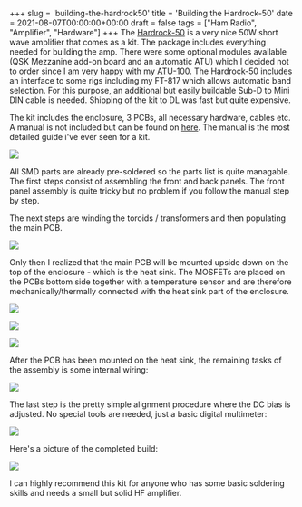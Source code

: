 +++
slug = 'building-the-hardrock50'
title = 'Building the Hardrock-50'
date = 2021-08-07T00:00:00+00:00
draft = false
tags = ["Ham Radio", "Amplifier", "Hardware"]
+++
The [Hardrock-50](https://www.hobbypcb.com/index.php/products/hf-radio/hardrock-50-hf-power-amp) is a very nice 50W short wave amplifier that comes as a kit. The package includes everything needed for building the amp. There were some optional modules available (QSK Mezzanine add-on board and an automatic ATU) which I decided not to order since I am very happy with my [ATU-100](/atu-100/). The Hardrock-50 includes an interface to some rigs including my FT-817 which allows automatic band selection. For this purpose, an additional but easily buildable Sub-D to Mini DIN cable is needed. Shipping of the kit to DL was fast but quite expensive.

The kit includes the enclosure, 3 PCBs, all necessary hardware, cables etc. A manual is not included but can be found on [here](https://sites.google.com/site/hardrock50beta/hardrock-50-builders-information-site/hardrock-50-builders-portals/sn1400-and-up-builders-portal). The manual is the most detailed guide i've ever seen for a kit.


![](/img/building-the-hardrock50-1.jpg)


All SMD parts are already pre-soldered so the parts list is quite managable. The first steps consist of assembling the front and back panels. The front panel assembly is quite tricky but no problem if you follow the manual step by step.

The next steps are winding the toroids / transformers and then populating the main PCB.

![](/img/building-the-hardrock50-2.jpg)


Only then I realized that the main PCB will be mounted upside down on the top of the enclosure - which is the heat sink. The MOSFETs are placed on the PCBs bottom side together with a temperature sensor and are therefore mechanically/thermally connected with the heat sink part of the enclosure.


![](/img/building-the-hardrock50-3.jpg)

![](/img/building-the-hardrock50-4.jpg)


![](/img/building-the-hardrock50-5.jpg)



After the PCB has been mounted on the heat sink, the remaining tasks of the assembly is some internal wiring:


![](/img/building-the-hardrock50-6.jpg)


The last step is the pretty simple alignment procedure where the DC bias is adjusted. No special tools are needed, just a basic digital multimeter:


![](/img/building-the-hardrock50-7.jpg)


Here's a picture of the completed build:


![](/img/building-the-hardrock50-8.jpg)



I can highly recommend this kit for anyone who has some basic soldering skills and needs a small but solid HF amplifier.